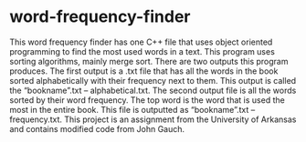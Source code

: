 # word-frequency-finder
This word frequency finder has one C++ file that uses object oriented programming to find the most used words in a text. This program uses sorting algorithms, mainly merge sort. There are two outputs this program produces. The first output is a .txt file that has all the words in the book sorted alphabetically with their frequency next to them. This output is called the “bookname”.txt – alphabetical.txt. The second output file is all the words sorted by their word frequency. The top word is the word that is used the most in the entire book. This file is outputted as “bookname”.txt – frequency.txt.
This project is an assignment from the University of Arkansas and contains modified code from John Gauch.
